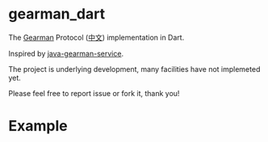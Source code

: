 gearman_dart
============
The [Gearman](http://gearman.org/) Protocol ([中文](https://github.com/AndrewTsao/gearman_dart/blob/master/gearman_protocol.txt)) implementation in Dart.

Inspired by [java-gearman-service](http://code.google.com/p/java-gearman-service/).

The project is underlying development, many facilities have not implemeted yet.

Please feel free to report issue or fork it, thank you!

Example
=======

